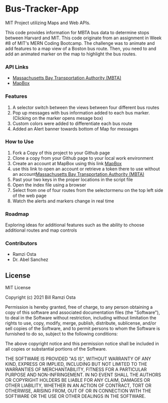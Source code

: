 # Bus-Tracker-App
MIT Project utilizing Maps and Web APIs.


<p>This code provides information for MBTA bus data to determine stops between Harvard and MIT. This code originate from an assignment in Week #8 of MIT's MERN Coding Bootcamp. The challenge was to animate and add features to a map view of a Boston bus route. Then, you need to and add an animated marker on the map to highlight the bus routes.</p>
<h3>API Links</h3>
<ul>
  <li> <a href="https://api-v3.mbta.com/">Massachusetts Bay Transportation Authority (MBTA)</a></li>
<li><a href="https://www.mapbox.com/maps">MapBox</a></li>
</ul>
<h3>Features</h3>
<ol>
<li>A selector switch between the views between four different bus routes</li>
<li>Pop up messages with bus information added to each bus marker. (Clicking on the marker opens mesage box)</li>
<li>Custom colors were added to differentiate each bus route</li>
<li>Added an Alert banner towards bottom of Map for messages</li>
</ol>
<h3>How to Use</h3>
<ol>
<li>Fork a Copy of this project to your Github page</li>
<li>Clone a copy from your Github page to your local work environment</li>
<li>Create an account at MapBox using this link <a href="https://www.mapbox.com/maps">MapBox</a> </li>
<li>use this link to open an account or retrieve a token there to use without an account<a href="https://api-v3.mbta.com/">Massachusetts Bay Transportation Authority (MBTA)</a></li>
<li>Past your two keys in the proper locations in the script file</li>
<li>Open the index file using a browser</li>
<li>Select from one of four routes from the selectormenu on the top left side of the web page</li>
 <li>Watch the alerts and markers change in real time</li>
</ol>
<h3>Roadmap</h3>
<p>Exploring ideas for additional features such as the ability to choose additional routes and map controls</p>
<h3>Contributors</h3>
<ul>
  <li>Ramzi Osta</li>
  <li>Dr. Abel Sanchez</li>
 </ul>
<h2>License</h2>
  <p>MIT License</p>
  <p>Copyright (c) 2021 Bill Ramzi Osta</p>
  <p>Permission is hereby granted, free of charge, to any person obtaining a copy
of this software and associated documentation files (the "Software"), to deal
in the Software without restriction, including without limitation the rights
to use, copy, modify, merge, publish, distribute, sublicense, and/or sell
copies of the Software, and to permit persons to whom the Software is
furnished to do so, subject to the following conditions:</p>
  <p>The above copyright notice and this permission notice shall be included in all
copies or substantial portions of the Software.</p>
  <p>THE SOFTWARE IS PROVIDED "AS IS", WITHOUT WARRANTY OF ANY KIND, EXPRESS OR
IMPLIED, INCLUDING BUT NOT LIMITED TO THE WARRANTIES OF MERCHANTABILITY,
FITNESS FOR A PARTICULAR PURPOSE AND NON-INFRINGEMENT. IN NO EVENT SHALL THE
AUTHORS OR COPYRIGHT HOLDERS BE LIABLE FOR ANY CLAIM, DAMAGES OR OTHER
LIABILITY, WHETHER IN AN ACTION OF CONTRACT, TORT OR OTHERWISE, ARISING FROM,
OUT OF OR IN CONNECTION WITH THE SOFTWARE OR THE USE OR OTHER DEALINGS IN THE
SOFTWARE.</p>
